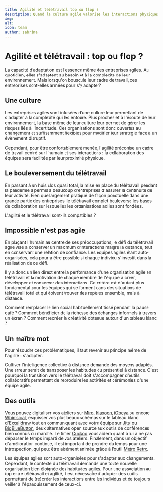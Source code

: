 ```yaml
---
title: Agilité et télétravail top ou flop ? 
description: Quand la culture agile valorise les interactions physiques, le télétravail s'impose comme un vrai bouleversement. Pourquoi est-il primordial de s'y adapter ?
img: 
alt: 
icon: team 
author: sabrina
---
```


# Agilité et télétravail : top ou flop ?

La capacité d'adaptation est l'essence même des entreprises agiles. Au quotidien, elles s'adaptent au besoin et à la complexité de leur environnement. Mais lorsqu'on bouscule leur cadre de travail, ces entreprises sont-elles armées pour s'y adapter?

## Une culture

Les entreprises agiles sont infusées d'une culture leur permettant de s'adapter à la complexité qui les entoure. Plus proches et à l'écoute de leur environnement, la base même de leur culture leur permet de gérer les risques liés à l'incertitude. 
Ces organisations sont donc ouvertes au changement et suffisamment flexibles pour modifier leur stratégie face à un évènement disruptif. 

Cependant, pour être confortablement menée, l'agilité préconise un cadre de travail centré sur l'humain et ses interactions : la collaboration des équipes sera facilitée par leur proximité physique.  

## Le bouleversement du télétravail

En passant à un huis clos quasi total, la mise en place du télétravail pendant la pandémie a permis à beaucoup d'entreprises d'assurer la continuité de leur activité. Bien que largement pratiqué de façon ponctuelle dans une grande partie des entreprises, le télétravail complet bouleverse les bases de collaboration sur lesquelles les organisations agiles sont fondées. 

L'agilité et le télétravail sont-ils compatibles ? 

## Impossible n'est pas agile

En plaçant l'humain au centre de ses préoccupations, le défi du télétravail agile vise à conserver un maximum d'interactions malgré la distance, tout en conservant une relation de confiance. Les équipes agiles étant auto-organisées, cela pourra être possible si chaque individu s'investit dans la réalisation de ce défi. 

Il y a donc un lien direct entre la performance d'une organisation agile en télétravail et la motivation de chaque membre de l'équipe à créer, développer et conserver des interactions. Ce critère est d'autant plus fondamental  pour les équipes qui se forment dans des situations de télétravail total et qui doivent trouver des repères ensemble, mais à distance.

Comment remplacer le lien social habituellement tissé pendant la pause café ? Comment bénéficier de la richesse des échanges informels à travers un écran ? Comment recréer la créativité obtenue autour d'un tableau blanc ? 

## Un maître mot

Pour résoudre ces problématiques, il faut revenir au principe même de l'agilité : s'adapter. 

Cultiver l'intelligence collective à distance demande des moyens adaptés. Une erreur serait de transposer les habitudes du présentiel à distance. C'est pourquoi la transition vers le télétravail doit s'accompagner d'outils collaboratifs permettant de reproduire les activités et cérémonies d'une équipe agile. 

## Des outils

Vous pouvez digitaliser vos ateliers sur [Miro](https://miro.com/index/), [Klaxoon](https://klaxoon.com/fr/), [iObeya](https://www.iobeya.com/fr/) ou encore [Whimsical](https://whimsical.com/), esquisser vos plus beaux schémas sur le tableau blanc d'[Excalidraw](https://excalidraw.com/) tout en communiquant avec votre équipe sur [Jitsi](https://meet.jit.si/) ou [BigBlueButton](https://bigbluebutton.org/), deux alternatives open source aux outils de conférences bien connus du marché. Le timer [Cuckoo](https://cuckoo.team/) vous aidera quant à lui à ne pas dépasser le temps imparti de vos ateliers. 
Finalement, dans un objectif d'amélioration continue, il est important de prendre du temps pour une introspection, qui peut être aisément animée grâce à l'outil [Metro Retro](https://metroretro.io/).

Les équipes agiles sont auto-organisées pour s'adapter aux changements. Cependant, le contexte du télétravail demande une toute nouvelle organisation bien éloignée des habitudes agiles. Pour une association au top entre télétravail et agilité, il est nécessaire d'adopter des outils permettant de (re)créer les interactions entre les individus et de toujours veiller à l'épanouissement de ceux-ci.